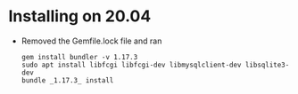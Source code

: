 # Installing on 20.04 
  * Removed the Gemfile.lock file and ran
    ```
    gem install bundler -v 1.17.3
    sudo apt install libfcgi libfcgi-dev libmysqlclient-dev libsqlite3-dev
    bundle _1.17.3_ install
    ```
